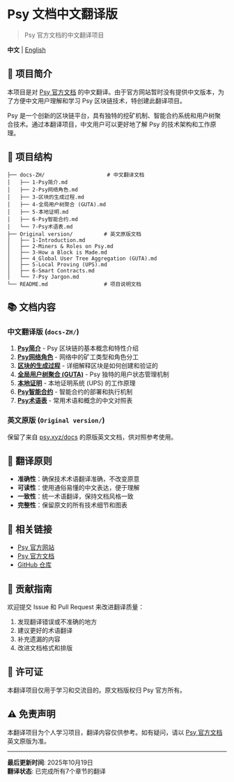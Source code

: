 # Psy 文档中文翻译版

> Psy 官方文档的中文翻译项目

**中文** | [English](README_EN.md)

## 📖 项目简介

本项目是对 [Psy 官方文档](https://psy.xyz/docs) 的中文翻译。由于官方网站暂时没有提供中文版本，为了方便中文用户理解和学习 Psy 区块链技术，特创建此翻译项目。

Psy 是一个创新的区块链平台，具有独特的挖矿机制、智能合约系统和用户树聚合技术。通过本翻译项目，中文用户可以更好地了解 Psy 的技术架构和工作原理。

## 📁 项目结构

```
├── docs-ZH/                    # 中文翻译文档
│   ├── 1-Psy简介.md
│   ├── 2-Psy网络角色.md
│   ├── 3-区块的生成过程.md
│   ├── 4-全局用户树聚合 (GUTA).md
│   ├── 5-本地证明.md
│   ├── 6-Psy智能合约.md
│   └── 7-Psy术语表.md
├── Original version/          # 英文原版文档
│   ├── 1-Introduction.md
│   ├── 2-Miners & Roles on Psy.md
│   ├── 3-How a Block is Made.md
│   ├── 4_Global User Tree Aggregation (GUTA).md
│   ├── 5-Local Proving (UPS).md
│   ├── 6-Smart Contracts.md
│   └── 7-Psy Jargon.md
└── README.md                  # 项目说明文档
```

## 📚 文档内容

### 中文翻译版 (`docs-ZH/`)

1. **[Psy简介](docs-ZH/1-Psy简介.md)** - Psy 区块链的基本概念和特性介绍
2. **[Psy网络角色](docs-ZH/2-Psy网络角色.md)** - 网络中的矿工类型和角色分工
3. **[区块的生成过程](docs-ZH/3-区块的生成过程.md)** - 详细解释区块是如何创建和验证的
4. **[全局用户树聚合 (GUTA)](docs-ZH/4-全局用户树聚合%20(GUTA).md)** - Psy 独特的用户状态管理机制
5. **[本地证明](docs-ZH/5-本地证明.md)** - 本地证明系统 (UPS) 的工作原理
6. **[Psy智能合约](docs-ZH/6-Psy智能合约.md)** - 智能合约的部署和执行机制
7. **[Psy术语表](docs-ZH/7-Psy术语表.md)** - 常用术语和概念的中文对照表

### 英文原版 (`Original version/`)

保留了来自 [psy.xyz/docs](https://psy.xyz/docs) 的原版英文文档，供对照参考使用。

## 🎯 翻译原则

- **准确性**：确保技术术语翻译准确，不改变原意
- **可读性**：使用通俗易懂的中文表达，便于理解
- **一致性**：统一术语翻译，保持文档风格一致
- **完整性**：保留原文的所有技术细节和图表

## 🔗 相关链接

- [Psy 官方网站](https://psy.xyz/)
- [Psy 官方文档](https://psy.xyz/docs)
- [GitHub 仓库](https://github.com/CurtisYan/Psy-doc-ZH)

## 📝 贡献指南

欢迎提交 Issue 和 Pull Request 来改进翻译质量：

1. 发现翻译错误或不准确的地方
2. 建议更好的术语翻译
3. 补充遗漏的内容
4. 改进文档格式和排版

## 📄 许可证

本翻译项目仅用于学习和交流目的。原文档版权归 Psy 官方所有。

## ⚠️ 免责声明

本翻译项目为个人学习项目，翻译内容仅供参考。如有疑问，请以 [Psy 官方文档](https://psy.xyz/docs) 英文原版为准。

---

**最后更新时间**: 2025年10月19日  
**翻译状态**: 已完成所有7个章节的翻译
